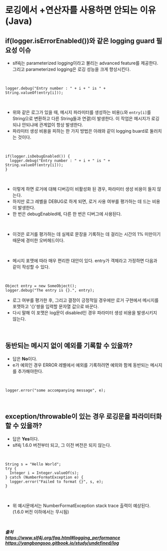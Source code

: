 # 로깅에서 +연산자를 사용하면 안되는 이유 (Java)

## if(logger.isErrorEnabled())와 같은 logging guard 필요성 이슈
- slf4j는 parameterized logging이라고 불리는 advanced feature를 제공한다. 그리고 parameterized logging은 로깅 성능을 크게 향상시킨다.

<br/>

```
logger.debug("Entry number : " + i + " is " + String.valueOf(entry[i]));
```

<br/>

- 위와 같은 로그가 있을 때, 메시지 파라미터를 생성하는 비용(`i`와 `entry[i]`를 String으로 변환하고 다른 String들과 연결)이 발생한다. 이 작업은 메시지가 로깅되냐 안되냐에 관계없이 항상 발생한다.
- 파라미터 생성 비용을 피하는 한 가지 방법은 아래와 같이 logging buard로 둘러치는 것이다.

<br/>

```
if(logger.isDebugEnabled()) {
  logger.debug("Entry number : " + i + " is " + String.valueOf(entry[i]));
}
```

<br/>

- 이렇게 하면 로거에 대해 디버깅이 비활성화 된 경우, 파라미터 생성 비용이 들지 않는다.
- 하지만 로그 레벨을 DEBUG로 하게 되면, 로거 사용 여부를 평가하는 데 드는 비용이 발생한다.
- 한 번은 debugEnabled에, 다른 한 번은 디버그에 사용된다.

<br/>

- 이것은 로거를 평가하는 데 실제로 문장을 기록하는 데 걸리는 시간의 1% 미만이기 때문에 경미한 오버헤드이다.

<br/>

- 메시지 포맷에 따라 매우 편리한 대안이 있다. entry가 객체라고 가정하면 다음과 같이 작성할 수 있다.

<br/>

```
Object entry = new SomeObject();
logger.debug("The entry is {}.", entry);
```

- 로그 여부를 평가한 후, 그리고 결정이 긍정적일 경우에만 로거 구현에서 메시지를 포맷하고 '{}'쌍을 입력할 문자열 값으로 바꾼다.
- 다시 말해 이 포맷은 log문이 disabled인 경우 파라미터 생성 비용을 발생시키지 않는다.

<br/>

## 동반되는 메시지 없이 예외를 기록할 수 있을까?

- 답은 **No**이다.
- e가 예외인 경우 ERROR 레벨에서 예외를 기록하려면 예외와 함께 동반되는 메시지를 추가해야한다.

<br/>

```
logger.error("some accompanying message", e);
```

<br/>

## exception/throwable이 있는 경우 로깅문을 파라미터화 할 수 있을까?

- 답은 **Yes**이다.
- slf4j 1.6.0 버전부터 되고, 그 이전 버전은 되지 않는다.

<br/>

```
String s = "Hello World";
try {
  Integer i = Integer.valueOf(s);
} catch (NumberFormatException e) {
  logger.error("Failed to format {}", s, e);
}
```

<br/>

- 위 예시문에서는 NumberFormatException stack trace 출력이 예상된다. (1.6.0 버전 이하에서는 무시됨)

<br/>

***출처*** <br/>
***https://www.slf4j.org/faq.html#logging_performance*** <br/>
***https://yangbongsoo.gitbook.io/study/undefined/log*** <br/>
